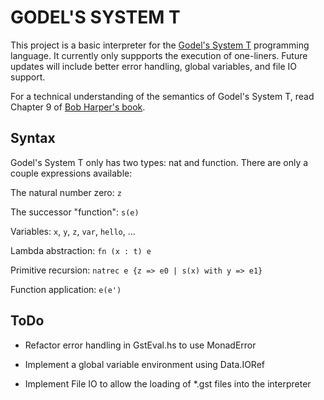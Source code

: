 # GODEL'S SYSTEM T

This project is a basic interpreter for the
[Godel's System T](http://en.wikipedia.org/wiki/Dialectica_interpretation) programming language.
It currently only suppports the execution of one-liners. Future updates will include better
error handling, global variables, and file IO support.

For a technical understanding of the semantics of Godel's System T, read Chapter 9 of 
[Bob Harper's book](www.cs.cmu.edu/~rwh/plbook/book.pdf).

## Syntax

Godel's System T only has two types: nat and function. There are only a couple expressions available:

The natural number zero: `z`

The successor "function": `s(e)`

Variables: `x`, `y`, `z`, `var`, `hello`, ...

Lambda abstraction: `fn (x : t) e`

Primitive recursion: `natrec e {z => e0 | s(x) with y => e1}`

Function application: `e(e')`

## ToDo

- Refactor error handling in GstEval.hs to use MonadError

- Implement a global variable environment using Data.IORef

- Implement File IO to allow the loading of *.gst files into the interpreter
